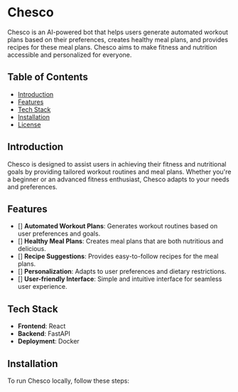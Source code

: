 # Chesco
Chesco is an AI-powered bot that helps users generate automated workout plans based on their preferences, creates healthy meal plans, and provides recipes for these meal plans. Chesco aims to make fitness and nutrition accessible and personalized for everyone.
## Table of Contents
- [Introduction](#introduction)
- [Features](#features)
- [Tech Stack](#tech-stack)
- [Installation](#installation)
- [License](#license)

## Introduction
Chesco is designed to assist users in achieving their fitness and nutritional goals by providing tailored workout routines and meal plans. Whether you're a beginner or an advanced fitness enthusiast, Chesco adapts to your needs and preferences.

## Features
- [] **Automated Workout Plans**: Generates workout routines based on user preferences and goals.
- [] **Healthy Meal Plans**: Creates meal plans that are both nutritious and delicious.
- [] **Recipe Suggestions**: Provides easy-to-follow recipes for the meal plans.
- [] **Personalization**: Adapts to user preferences and dietary restrictions.
- [] **User-friendly Interface**: Simple and intuitive interface for seamless user experience.

## Tech Stack
- **Frontend**: React
- **Backend**: FastAPI
- **Deployment**: Docker
  
## Installation
To run Chesco locally, follow these steps:

